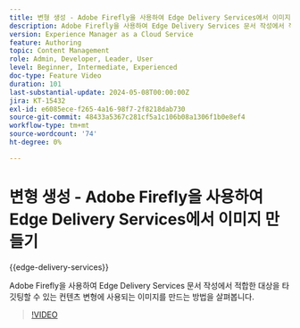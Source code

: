 ```yaml
---
title: 변형 생성 - Adobe Firefly을 사용하여 Edge Delivery Services에서 이미지 만들기
description: Adobe Firefly을 사용하여 Edge Delivery Services 문서 작성에서 적합한 대상을 타깃팅할 수 있는 컨텐츠 변형에 사용되는 이미지를 만드는 방법을 살펴봅니다.
version: Experience Manager as a Cloud Service
feature: Authoring
topic: Content Management
role: Admin, Developer, Leader, User
level: Beginner, Intermediate, Experienced
doc-type: Feature Video
duration: 101
last-substantial-update: 2024-05-08T00:00:00Z
jira: KT-15432
exl-id: e6085ece-f265-4a16-98f7-2f8218dab730
source-git-commit: 48433a5367c281cf5a1c106b08a1306f1b0e8ef4
workflow-type: tm+mt
source-wordcount: '74'
ht-degree: 0%

---
```


# 변형 생성 - Adobe Firefly을 사용하여 Edge Delivery Services에서 이미지 만들기

{{edge-delivery-services}}

Adobe Firefly을 사용하여 Edge Delivery Services 문서 작성에서 적합한 대상을 타깃팅할 수 있는 컨텐츠 변형에 사용되는 이미지를 만드는 방법을 살펴봅니다.

>[!VIDEO](https://video.tv.adobe.com/v/3428794/?learn=on)
